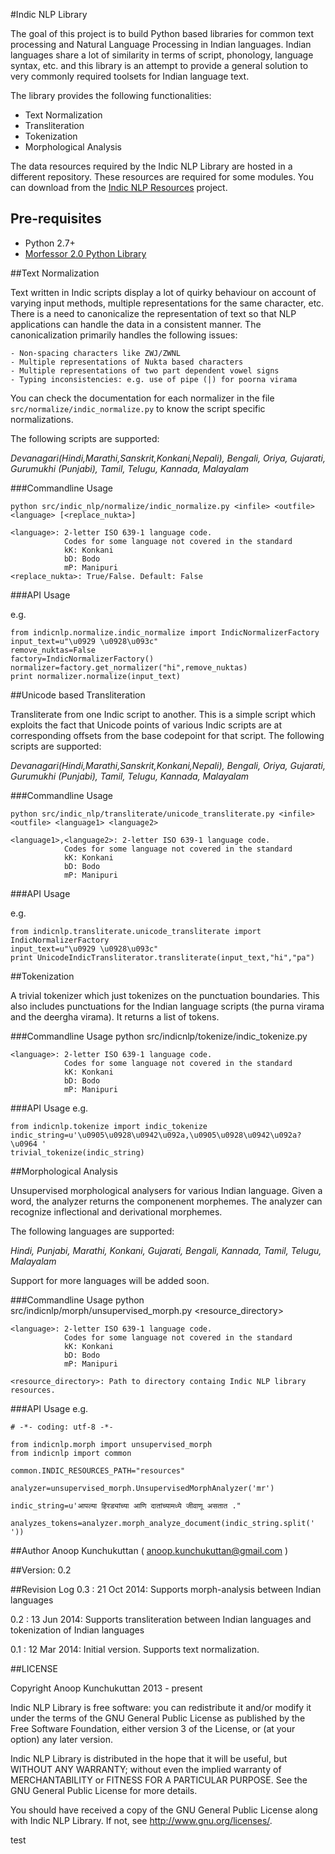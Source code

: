 #Indic NLP Library

The goal of this project is to build Python based libraries for common text processing and Natural Language Processing in Indian languages. Indian languages share a lot of similarity in terms of script, phonology, language syntax, etc. and this library is an attempt to provide a general solution to very commonly required toolsets for Indian language text. 

The library provides the following functionalities: 

- Text Normalization
- Transliteration
- Tokenization
- Morphological Analysis

The data resources required by the Indic NLP Library are hosted in a different repository. These resources are required for some modules. You can download from the [Indic NLP Resources](https://github.com/anoopkunchukuttan/indic_nlp_resources) project.

## Pre-requisites

- Python 2.7+
- [Morfessor 2.0 Python Library](http://www.cis.hut.fi/projects/morpho/morfessor2.shtml)

##Text Normalization

Text written in Indic scripts display a lot of quirky behaviour on account of varying input methods, multiple representations for the same character, etc. 
There is a need to canonicalize the representation of text so that NLP applications can handle the data in a consistent manner. The canonicalization primarily handles the following issues: 

    - Non-spacing characters like ZWJ/ZWNL
    - Multiple representations of Nukta based characters 
    - Multiple representations of two part dependent vowel signs
    - Typing inconsistencies: e.g. use of pipe (|) for poorna virama

You can check the documentation for each normalizer in the file 
`src/normalize/indic_normalize.py` to know the script specific normalizations.    

The following scripts are supported:

_Devanagari(Hindi,Marathi,Sanskrit,Konkani,Nepali), Bengali, Oriya, Gujarati, Gurumukhi (Punjabi), Tamil, Telugu, Kannada, Malayalam_

###Commandline Usage

    python src/indic_nlp/normalize/indic_normalize.py <infile> <outfile> <language> [<replace_nukta>]
    
    <language>: 2-letter ISO 639-1 language code. 
                Codes for some language not covered in the standard
                kK: Konkani
                bD: Bodo
                mP: Manipuri
    <replace_nukta>: True/False. Default: False                

###API Usage

e.g.

    from indicnlp.normalize.indic_normalize import IndicNormalizerFactory
    input_text=u"\u0929 \u0928\u093c"
    remove_nuktas=False
    factory=IndicNormalizerFactory()
    normalizer=factory.get_normalizer("hi",remove_nuktas)
    print normalizer.normalize(input_text)

##Unicode based Transliteration 

Transliterate from one Indic script to another. This is a simple script which exploits the fact that Unicode points of various Indic scripts are at
corresponding offsets from the base codepoint for that script. The following scripts are supported:

_Devanagari(Hindi,Marathi,Sanskrit,Konkani,Nepali), Bengali, Oriya, Gujarati, Gurumukhi (Punjabi), Tamil, Telugu, Kannada, Malayalam_

###Commandline Usage

    python src/indic_nlp/transliterate/unicode_transliterate.py <infile> <outfile> <language1> <language2>
    
    <language1>,<language2>: 2-letter ISO 639-1 language code. 
                Codes for some language not covered in the standard
                kK: Konkani
                bD: Bodo
                mP: Manipuri

###API Usage

e.g.

    from indicnlp.transliterate.unicode_transliterate import IndicNormalizerFactory
    input_text=u"\u0929 \u0928\u093c"
    print UnicodeIndicTransliterator.transliterate(input_text,"hi","pa")

##Tokenization 

A trivial tokenizer which just tokenizes on the punctuation boundaries. This also includes punctuations for the Indian language scripts (the purna virama and the deergha virama). It returns a list of tokens.   

###Commandline Usage
    python src/indicnlp/tokenize/indic_tokenize.py <infile> <outfile> <language> 
    
    <language>: 2-letter ISO 639-1 language code. 
                Codes for some language not covered in the standard
                kK: Konkani
                bD: Bodo
                mP: Manipuri

###API Usage
e.g.

    from indicnlp.tokenize import indic_tokenize  
    indic_string=u'\u0905\u0928\u0942\u092a,\u0905\u0928\u0942\u092a?\u0964 '
    trivial_tokenize(indic_string)

##Morphological Analysis

Unsupervised morphological analysers for various Indian language. Given a word, the analyzer returns the componenent morphemes. 
The analyzer can recognize inflectional and derivational morphemes. 

The following languages are supported:

_Hindi, Punjabi, Marathi, Konkani, Gujarati, Bengali, Kannada, Tamil, Telugu, Malayalam_

Support for more languages will be added soon.

###Commandline Usage
    python src/indicnlp/morph/unsupervised_morph.py <infile> <outfile> <language> <resource_directory>
    
    <language>: 2-letter ISO 639-1 language code. 
                Codes for some language not covered in the standard
                kK: Konkani
                bD: Bodo
                mP: Manipuri

    <resource_directory>: Path to directory containg Indic NLP library resources. 

###API Usage
e.g.

    # -*- coding: utf-8 -*-

    from indicnlp.morph import unsupervised_morph 
    from indicnlp import common

    common.INDIC_RESOURCES_PATH="resources"

    analyzer=unsupervised_morph.UnsupervisedMorphAnalyzer('mr')

    indic_string=u'आपल्या हिरड्यांच्या आणि दातांच्यामध्ये जीवाणू असतात ."

    analyzes_tokens=analyzer.morph_analyze_document(indic_string.split(' '))

##Author
Anoop Kunchukuttan ( anoop.kunchukuttan@gmail.com )

##Version: 0.2

##Revision Log
0.3 : 21 Oct 2014: Supports morph-analysis between Indian languages

0.2 : 13 Jun 2014: Supports transliteration between Indian languages and tokenization of Indian languages 

0.1 : 12 Mar 2014: Initial version. Supports text normalization.

##LICENSE

Copyright Anoop Kunchukuttan 2013 - present
 
Indic NLP Library is free software: you can redistribute it and/or modify
it under the terms of the GNU General Public License as published by
the Free Software Foundation, either version 3 of the License, or
(at your option) any later version.

Indic NLP Library is distributed in the hope that it will be useful, 
but WITHOUT ANY WARRANTY; without even the implied warranty of 
MERCHANTABILITY or FITNESS FOR A PARTICULAR PURPOSE.  See the 
GNU General Public License for more details. 

You should have received a copy of the GNU General Public License 
along with Indic NLP Library.  If not, see <http://www.gnu.org/licenses/>.

test
